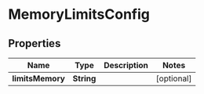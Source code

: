 

# MemoryLimitsConfig


## Properties

Name | Type | Description | Notes
------------ | ------------- | ------------- | -------------
**limitsMemory** | **String** |  |  [optional]




